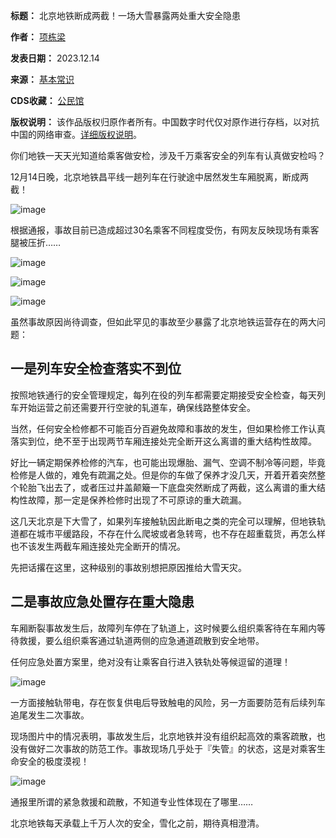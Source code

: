 

**标题：** 北京地铁断成两截！一场大雪暴露两处重大安全隐患  

**作者：** [项栋梁](https://chinadigitaltimes.net/space/项栋梁)  

**发表日期：** 2023.12.14  

**来源：** [基本常识](https://web.archive.org/web/https://mp.weixin.qq.com/s/M5UuGgKNqiObO2JVenQiDQ)  

**CDS收藏：** [公民馆](https://chinadigitaltimes.net/space/%E5%85%AC%E6%B0%91%E9%A6%86)  

**版权说明：** 该作品版权归原作者所有。中国数字时代仅对原作进行存档，以对抗中国的网络审查。[详细版权说明](https://chinadigitaltimes.net/chinese/copyright)。


你们地铁一天天光知道给乘客做安检，涉及千万乘客安全的列车有认真做安检吗？


12月14日晚，北京地铁昌平线一趟列车在行驶途中居然发生车厢脱离，断成两截！


![image](https://chinadigitaltimes.net/chinese/files/2023/12/post-703236-657b6b189860b.)


根据通报，事故目前已造成超过30名乘客不同程度受伤，有网友反映现场有乘客腿被压折……


![image](https://chinadigitaltimes.net/chinese/files/2023/12/post-703236-657b6b18a0cdc.)


![image](https://chinadigitaltimes.net/chinese/files/2023/12/post-703236-657b6b18a7eca.)


![image](https://chinadigitaltimes.net/chinese/files/2023/12/post-703236-657b6b18b085e.)


虽然事故原因尚待调查，但如此罕见的事故至少暴露了北京地铁运营存在的两大问题：


一是列车安全检查落实不到位
-------------


按照地铁通行的安全管理规定，每列在役的列车都需要定期接受安全检查，每天列车开始运营之前还需要开行空驶的轧道车，确保线路整体安全。


当然，任何安全检修都不可能百分百避免故障和事故的发生，但如果检修工作认真落实到位，绝不至于出现两节车厢连接处完全断开这么离谱的重大结构性故障。


好比一辆定期保养检修的汽车，也可能出现爆胎、漏气、空调不制冷等问题，毕竟检修是人做的，难免有疏漏之处。但是你的车做了保养才没几天，开着开着突然整个轮胎飞出去了，或者压过井盖颠簸一下底盘突然断成了两截，这么离谱的重大结构性故障，那一定是保养检修时出现了不可原谅的重大疏漏。


这几天北京是下大雪了，如果列车接触轨因此断电之类的完全可以理解，但地铁轨道都在城市平缓路段，不存在什么爬坡或者急转弯，也不存在超重载货，再怎么样也不该发生两截车厢连接处完全断开的情况。


先把话撂在这里，这种级别的事故别想把原因推给大雪天灾。


二是事故应急处置存在重大隐患
--------------


车厢断裂事故发生后，故障列车停在了轨道上，这时候要么组织乘客待在车厢内等待救援，要么组织乘客通过轨道两侧的应急通道疏散到安全地带。


任何应急处置方案里，绝对没有让乘客自行进入铁轨处等候逗留的道理！


![image](https://chinadigitaltimes.net/chinese/files/2023/12/post-703236-657b6b18bda7a.)


一方面接触轨带电，存在恢复供电后导致触电的风险，另一方面要防范有后续列车追尾发生二次事故。


现场图片中的情况表明，事故发生后，北京地铁并没有组织起高效的乘客疏散，也没有做好二次事故的防范工作。事故现场几乎处于『失管』的状态，这是对乘客生命安全的极度漠视！


![image](https://chinadigitaltimes.net/chinese/files/2023/12/post-703236-657b6b18c5939.)


通报里所谓的紧急救援和疏散，不知道专业性体现在了哪里……


北京地铁每天承载上千万人次的安全，雪化之前，期待真相澄清。

